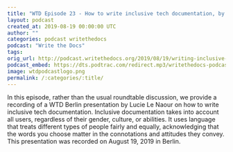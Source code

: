 ```yaml
---
title: "WTD Episode 23 - How to write inclusive tech documentation, by Lucie Le Naour"
layout: podcast
created_at: 2019-08-19 00:00:00 UTC
author: ""
categories: podcast writethedocs
podcast: "Write the Docs"
tags: 
orig_url: http://podcast.writethedocs.org/2019/08/19/writing-inclusive-tech-documentation/
podcast_embed: https://dts.podtrac.com/redirect.mp3/writethedocs-podcast.s3-us-west-2.amazonaws.com/wtd_episode_23_inclusive_docs.mp3
image: wtdpodcastlogo.png
permalink: /:categories/:title/
---
```

In this episode, rather than the usual roundtable discussion, we provide a recording of a WTD Berlin presentation by Lucie Le Naour on how to write inclusive tech documentation. Inclusive documentation takes into account all users, regardless of their gender, culture, or abilities. It uses language that treats different types of people fairly and equally, acknowledging that the words you choose matter in the connotations and attitudes they convey. This presentation was recorded on August 19, 2019 in Berlin.